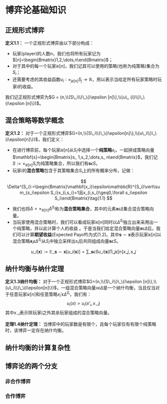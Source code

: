 # 博弈论基础知识

## 正规形式博弈

**定义1.1：** 一个正规形式博弈由以下部分构成： 

- 玩家(player)的人数$n$，我们也将所有玩家记为$[n]=\begin{Bmatrix}1,2,\dots,n\end{Bmatrix}$；
- 对于其中的每一个玩家$i\epsilon [n]$，我们记其可以使用的策略(也称为纯策略)集合为$S_ i$；
- 还需要考虑的其收益函数$u_ i:\times _ {j\epsilon[n]}S_ j\to \mathbb{R}$，用以表示当给定所有玩家策略时玩家$i$的收益。

我们记正规形式博弈为$G = (n,\\{S\_i\\}\_\{i\epsilon [n]\},\\{u\_ {i}\\}\_\{i\epsilon [n]\})$。

## 混合策略等数学概念

**定义1.2：** 对于一个正规形式博弈$G=(n,\\{S\_i\\}\_\{i\epsilon[n]\},\\{u\_i\\}\_\{i\epsilon[n]\})$，我们定义：

- 在进行博弈前，每个玩家$i\epsilon[n]$从$S_i$中选择一个**纯策略**$s_i$，一起拼成策略向量$\mathbf{s}=\begin{Bmatrix}s_ 1,s_2,\dots,s_ n\end{Bmatrix}$，我们记$S:=\times_{i\epsilon [n]}S_i$为纯策略集合，所以我们有$\mathbf{s}\epsilon S$。
- 玩家$i$的**混合策略**包含于其策略集合$S_i$上的所有概率分布，记做：

$$
\Delta^{S_i}:=\begin{Bmatrix}\mathbf{x_i}\epsilon\mathbb{R}^{S_i}\vert\sum_{s_i\epsilon S_i}x_{i,s_i}=1且x_{i,s_i}\geq0,\forall s_i\epsilon S_i\end{Bmatrix}\tag{1.1}
$$

- 我们也将$\Delta=\times_{i\epsilon[n]} \Delta ^{S_ i}$称为**混合策略集合**，其中的元素$\mathbf{x}\epsilon\Delta$集合混合策略向量。
- 当玩家使用混合策略时，我们可以看成玩家$i\epsilon [n]$同时以$\Delta^{S_ i}$独立出来采用出一个纯策略，并以此计算个人的收益 。于是当我们给定混合策略向量$\mathbf{x}\epsilon \Delta$后，我们可以计算**期望收益**(Expected Payoff)为式(1.2)。其中$\mathbf{s}\sim\mathbf{x}$表示玩家$i\epsilon[n]$以混合策略$\mathbf{x}_ i\epsilon\Delta^{S_ i}$从$S_ i$中独立采样出$s_ i$后共同组成向量$\mathbf{s}\epsilon S$。


$$
\begin{equation}
u\_i(\mathbf{x}):=\mathbb{E}\_{\mathbf{s}\sim\mathbf{x}}[u\_i(\mathbf{s})]=\sum\_{\mathbf{s}\epsilon S}u\_ i(\mathbf{s})\prod\_{j\epsilon [n]}x\_{j,s\_j}\tag{1.2}
\end{equation}
$$



## 纳什均衡与纳什定理

**定义1.3纳什均衡：** 对于一个正规形式博弈$G=(n,\\{S\_i\\}\_\{i\epsilon [n]\},\\{u\_i\\}\_\{i\epsilon[n]\})$，一组混合策略向量$x\epsilon \Delta$是一个纳什均衡，当且仅当对于任意玩家$i\epsilon [n]$和任意策略${x_ i}'\epsilon \Delta^{S_ i}$，我们有：
$$
u_ i(x) \gt u_ i({x}'_ i,x_ {-i})\tag{1.3}
$$
其中$x_ {-i}$表示除玩家$i$之外其余玩家组成的混合策略向量。



**定理1.4纳什定理：** 当博弈中的玩家数是有限个，且每个玩家仅有有限个纯策略时，该博弈一定存在纳什均衡。



## 纳什均衡的计算复杂性





## 博弈论的两个分支

### 非合作博弈





### 合作博弈

